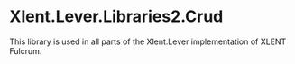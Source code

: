 # Xlent.Lever.Libraries2.Crud
This library is used in all parts of the Xlent.Lever implementation of XLENT Fulcrum.
